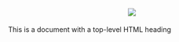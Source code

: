 <h1 align="center"><img src="https://placekitten.com/300/150"/></h1>

This is a document with a top-level HTML heading
